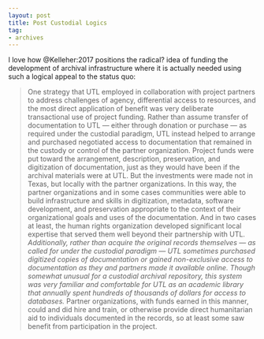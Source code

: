 ```yaml
---
layout: post
title: Post Custodial Logics
tag:
- archives
---
```


I love how @Kelleher:2017 positions the radical? idea of funding the development
of archival infrastructure where it is actually needed using such a logical
appeal to the status quo:

> One strategy that UTL employed in collaboration with project partners to
> address challenges of agency, differential access to resources, and the most
> direct application of benefit was very deliberate transactional use of project
> funding. Rather than assume transfer of documentation to UTL — either through
> donation or purchase — as required under the custodial paradigm, UTL instead
> helped to arrange and purchased negotiated access to documentation that
> remained in the custody or control of the partner organization. Project funds
> were put toward the arrangement, description, preservation, and digitization 
> of documentation, just as they would have been if the archival materials 
> were at UTL. But the investments were made not in Texas, but locally with 
> the partner organizations. In this way, the partner organizations and in 
> some cases communities were able to build infrastructure and skills in 
> digitization, metadata, software development, and preservation appropriate 
> to the context of their organizational goals and uses of the documentation. 
> And in two cases at least, the human rights organization developed 
> significant local expertise that served them well beyond their partnership 
> with UTL. *Additionally, rather than acquire the original records themselves 
> — as called for under the custodial paradigm — UTL sometimes purchased 
> digitized copies of documentation or gained non-exclusive access to 
> documentation as they and partners made it available online. Though somewhat 
> unusual for a custodial archival repository, this system was very familiar 
> and comfortable for UTL as an academic library that annually spent hundreds 
> of thousands of dollars for access to databases.* Partner organizations, 
> with funds earned in this manner, could and did hire and train, or otherwise 
> provide direct humanitarian aid to individuals documented in the records, 
> so at least some saw benefit from participation in the project.
>

 

